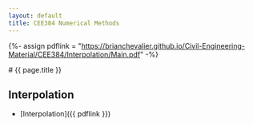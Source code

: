 ```yaml
---
layout: default
title: CEE384 Numerical Methods
---
```


{%- assign pdflink = "https://brianchevalier.github.io/Civil-Engineering-Material/CEE384/Interpolation/Main.pdf" -%}

<div markdown="1">
# {{ page.title }}

## Interpolation
* [Interpolation]({{ pdflink }})

</div>
